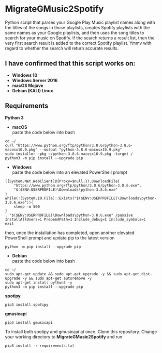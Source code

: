 # MigrateGMusic2Spotify
Python script that parses your Google Play Music playlist names along with the titles of the songs in those playlists, creates Spotify playlists with the same names as your Google playlists, and then uses the song titles to search for your music on Spotify. If the search returns a result list, then the very first search result is added to the correct Spotify playlist. Ymmv with regard to whether the search will return accurate results.  

## I have confirmed that this script works on:
*   **Windows 10**  
*   **Windows Server 2016**  
*   **macOS Mojave**  
*   **Debian (KALI) Linux**  

## Requirements  
**Python 3**  
*   **macOS**  
paste the code below into bash  
```
cd ~/
curl "https://www.python.org/ftp/python/3.8.6/python-3.8.6-macosx10.9.pkg" --output "python-3.8.6-macosx10.9.pkg"
sudo installer -pkg ~/python-3.8.6-macosx10.9.pkg -target /
python3 -m pip install --upgrade pip
```  
*   **Windows**  
paste the code below into an elevated PowerShell prompt  
```
([System.Net.WebClient]@{Proxy=$null;}).DownloadFile(
    "https://www.python.org/ftp/python/3.8.6/python-3.8.6.exe",
    "$($ENV:USERPROFILE)\Downloads\python-3.8.6.exe"
)
while(![System.IO.File]::Exists("$($ENV:USERPROFILE)\Downloads\python-3.8.6.exe")){
    sleep -m 500
}
. "$($ENV:USERPROFILE)\Downloads\python-3.8.6.exe" /passive InstallAllUsers=1 PrependPath=1 Include_debug=1 Include_symbols=1
exit
```  
then, once the installation has completed, open another elevated PowerShell prompt and update pip to the latest version
```
python -m pip install --upgrade pip
```  
*   **Debian**  
paste the code below into bash  
```
cd ~/
sudo apt-get update && sudo apt-get upgrade -y && sudo apt-get dist-upgrade -y && sudo apt-get autoremove -y
sudo apt-get install python3 -y
python3 -m pip install --upgrade pip
```  

**spotipy**  
```
pip3 install spotipy
```  
**gmusicapi**  
```
pip3 install gmusicapi
```  
To install both spotipy and gmusicapi at once. Clone this repository. Change your working directory to **MigrateGMusic2Spotify** and run  
```
pip3 install -r requirements.txt
```  

